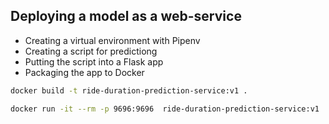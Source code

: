 ## Deploying a model as a web-service

* Creating a virtual environment with Pipenv
* Creating a script for predictiong
* Putting the script into a Flask app
* Packaging the app to Docker

```bash
docker build -t ride-duration-prediction-service:v1 .
```
```bash
docker run -it --rm -p 9696:9696  ride-duration-prediction-service:v1
```